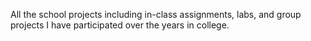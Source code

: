 All the school projects including in-class assignments, labs, and group projects I have participated over the years in college.
